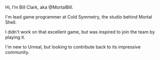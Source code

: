 Hi, I’m Bill Clark, aka @MortalBill.

I'm lead game programmer at Cold Symmetry, the studio behind Mortal Shell.

I didn't work on that excellent game, but was inspired to join the team by playing it.

I'm new to Unreal, but looking to contribute back to its impressive community.

<!---
MortalBill/MortalBill is a ✨ special ✨ repository because its `README.md` (this file) appears on your GitHub profile.
You can click the Preview link to take a look at your changes.
--->
